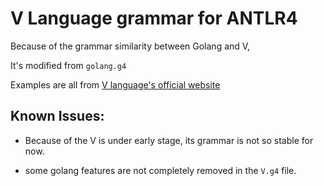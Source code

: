 # V Language grammar for ANTLR4
Because of the grammar similarity between Golang and V,

It's modified from `golang.g4`

Examples are all from [V language's official website](https://vlang.io)

## Known Issues:
- Because of the V is under early stage, its grammar is not so stable for now.

- some golang features are not completely removed in the `V.g4` file.
